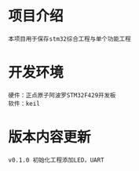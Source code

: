 # 项目介绍
	本项目用于保存stm32综合工程与单个功能工程
	
# 开发环境
	硬件：正点原子阿波罗STM32F429开发板
	软件：keil

# 版本内容更新

	v0.1.0 初始化工程添加LED，UART

